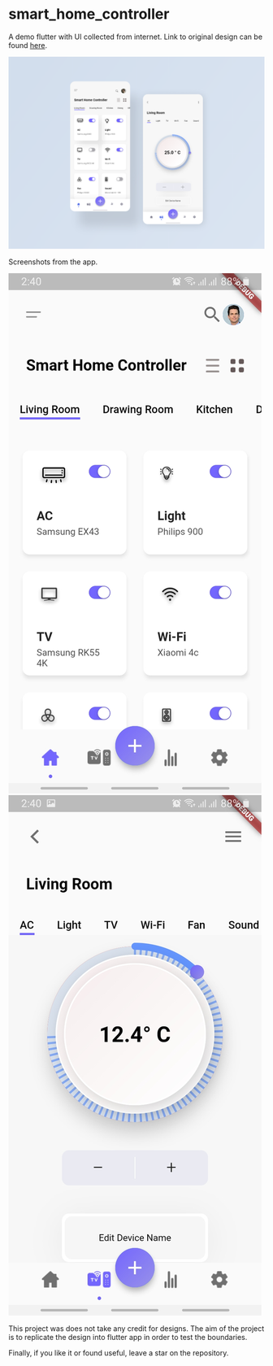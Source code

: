 # smart_home_controller

A demo flutter with UI collected from internet. Link to original design can be found [here](https://www.uplabs.com/posts/smart-home-control-mobile-app).

![Image from origin style](style-for-app.png)

Screenshots from the app.

![Screen 1](screen_1.jpg) 
![Screen 2](screen_2.jpg) 

This project was does not take any credit for designs. The aim of the project is to replicate the design into flutter app in order to test the boundaries.

Finally, if you like it or found useful, leave a star on the repository.
